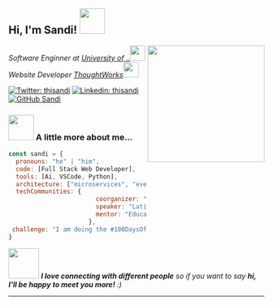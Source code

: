 <h2> Hi, I'm Sandi! <img src="https://media.giphy.com/media/mGcNjsfWAjY5AEZNw6/giphy.gif" width="50"></h2>
<img align='right' src="https://media2.giphy.com/media/v1.Y2lkPTc5MGI3NjExdnFlZzF5M214b216ejU4ZXJndWdiZnd1aTRxMmRtZm1ucnNnODhxMCZlcD12MV9pbnRlcm5hbF9naWZfYnlfaWQmY3Q9Zw/HzPtbOKyBoBFsK4hyc/giphy.gif" width="230">
<p><em>Software Enginner at <a href="http://www.unb.br">University of ..</a><img src="https://media.giphy.com/media/fYSnHlufseco8Fh93Z/giphy.gif" width="30"></br>Website Developer <a href="https://www.thoughtworks.com">ThoughtWorks</a><img src="https://media.giphy.com/media/WUlplcMpOCEmTGBtBW/giphy.gif" width="30"> 
</em></p>

[![Twitter: thisandi](https://img.shields.io/twitter/follow/Thisandi?style=social)](https://twitter.com/sandi)
[![Linkedin: thisandi](https://img.shields.io/badge/-thisandi-blue?style=flat-square&logo=Linkedin&logoColor=white&link=https://www.linkedin.com/in/thisandi/)](https://www.linkedin.com/in/thisandi/)
[![GitHub Sandi](https://img.shields.io/github/followers/thaiane?label=follow&style=social)](https://github.com/thisandi)


### <img src="https://media.giphy.com/media/VgCDAzcKvsR6OM0uWg/giphy.gif" width="50"> A little more about me...  

```javascript
const sandi = {
  pronouns: "he" | "him",
  code: [Full Stack Web Developer],
  tools: [Ai, VSCode, Python],
  architecture: ["microservices", "event-driven", "design system pattern"],
  techCommunities: {
                        coorganizer: "AfroPython",
                        speaker: "Latinity",
                        mentor: "EducaTRANSforma"
                      },
 challenge: "I am doing the #100DaysOfCode challenge focused on react and typescript"
}
```

<img src="https://media.giphy.com/media/LnQjpWaON8nhr21vNW/giphy.gif" width="60"> <em><b>I love connecting with different people</b> so if you want to say <b>hi, I'll be happy to meet you more!</b> :)</em>

---
